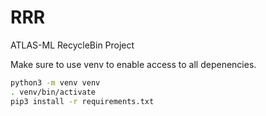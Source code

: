 # RRR
ATLAS-ML RecycleBin Project

Make sure to use venv to enable access to all depenencies. 
```bash
python3 -m venv venv 
. venv/bin/activate
pip3 install -r requirements.txt